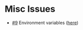 # Misc Issues

- [#9](https://github.com/ConnecMent/bank/issues/9) Environment variables ([here](misc-9/README.md))

<!-- Mr MRF Dev -->
